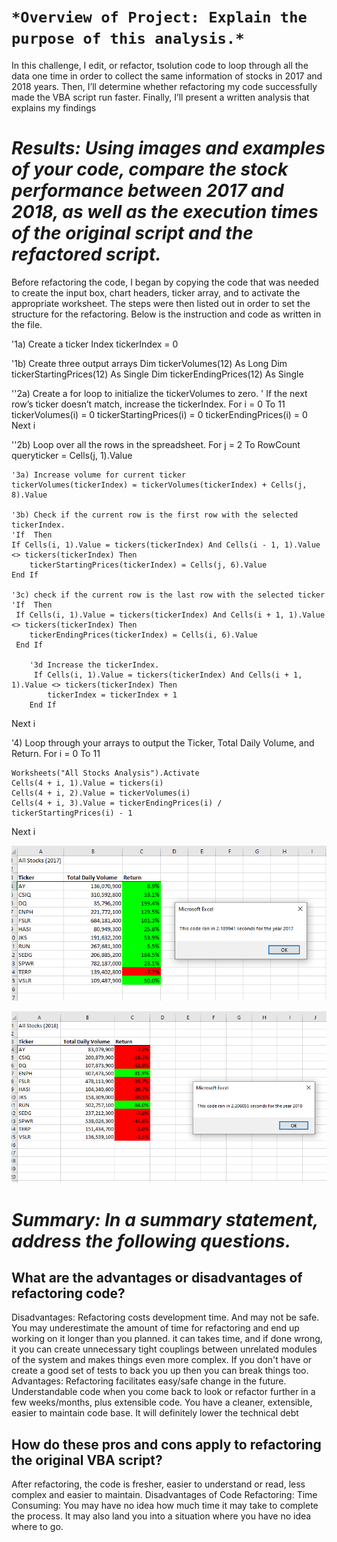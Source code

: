 # `*Overview of Project: Explain the purpose of this analysis.*`
In this challenge,   I edit, or refactor, tsolution code to loop through all the data one time in order to collect the same information of stocks in 2017 and 2018 years. Then, I’ll determine whether refactoring my code successfully made the VBA script run faster. Finally, I’ll present a written analysis that explains my findings
# *Results: Using images and examples of your code, compare the stock performance between 2017 and 2018, as well as the execution times of the original script and the refactored script.*
Before refactoring the code, I began by copying the code that was needed to create the input box, chart headers, ticker array, and to activate the appropriate worksheet. The steps were then listed out in order to set the structure for the refactoring. Below is the instruction and code as written in the file.

'1a) Create a ticker Index
tickerIndex = 0

'1b) Create three output arrays
Dim tickerVolumes(12) As Long
Dim tickerStartingPrices(12) As Single
Dim tickerEndingPrices(12) As Single

''2a) Create a for loop to initialize the tickerVolumes to zero.
' If the next row’s ticker doesn’t match, increase the tickerIndex.
For i = 0 To 11
    tickerVolumes(i) = 0
    tickerStartingPrices(i) = 0
    tickerEndingPrices(i) = 0
Next i

''2b) Loop over all the rows in the spreadsheet.
For j = 2 To RowCount
queryticker = Cells(j, 1).Value

    '3a) Increase volume for current ticker
    tickerVolumes(tickerIndex) = tickerVolumes(tickerIndex) + Cells(j, 8).Value
    
    '3b) Check if the current row is the first row with the selected tickerIndex.
    'If  Then
    If Cells(i, 1).Value = tickers(tickerIndex) And Cells(i - 1, 1).Value <> tickers(tickerIndex) Then
        tickerStartingPrices(tickerIndex) = Cells(j, 6).Value
    End If
    
    '3c) check if the current row is the last row with the selected ticker
    'If  Then
     If Cells(i, 1).Value = tickers(tickerIndex) And Cells(i + 1, 1).Value <> tickers(tickerIndex) Then
        tickerEndingPrices(tickerIndex) = Cells(i, 6).Value
     End If

        '3d Increase the tickerIndex.
         If Cells(i, 1).Value = tickers(tickerIndex) And Cells(i + 1, 1).Value <> tickers(tickerIndex) Then
            tickerIndex = tickerIndex + 1
        End If

Next i

'4) Loop through your arrays to output the Ticker, Total Daily Volume, and Return.
For i = 0 To 11
    
    Worksheets("All Stocks Analysis").Activate
    Cells(4 + i, 1).Value = tickers(i)
    Cells(4 + i, 2).Value = tickerVolumes(i)
    Cells(4 + i, 3).Value = tickerEndingPrices(i) / tickerStartingPrices(i) - 1
    
Next i


![All Stocks 2017](https://github.com/olenarabani/stock-analysis/blob/main/Code%20ran%202017.png)

![All Stocks 2018](https://github.com/olenarabani/stock-analysis/blob/main/Code%20ran%202018.png)

# *Summary: In a summary statement, address the following questions.*

## What are the advantages or disadvantages of refactoring code?
Disadvantages:
Refactoring costs development time. And may not be safe.
You may underestimate the amount of time for refactoring and end up working on it longer than you planned.
 it can takes time, and if done wrong, it you can create unnecessary tight couplings between unrelated modules of the system and makes things even more complex. If you don't have or create a good set of tests to back you up then you can break things too.
Advantages:
Refactoring facilitates easy/safe change in the future.
Understandable code when you come back to look or refactor further in a few weeks/months, plus extensible code.
You have a cleaner, extensible, easier to maintain code base. It will definitely lower the technical debt 

## How do these pros and cons apply to refactoring the original VBA script?
After refactoring, the code is fresher, easier to understand or read, less complex and easier to maintain. Disadvantages of Code Refactoring: Time Consuming: You may have no idea how much time it may take to complete the process. It may also land you into a situation where you have no idea where to go.
